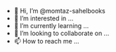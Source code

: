 - 👋 Hi, I’m @momtaz-sahelbooks
- 👀 I’m interested in ...
- 🌱 I’m currently learning ...
- 💞️ I’m looking to collaborate on ...
- 📫 How to reach me ...

<!---
momtaz-sahelbooks/momtaz-sahelbooks is a ✨ special ✨ repository because its `README.md` (this file) appears on your GitHub profile.
You can click the Preview link to take a look at your changes.
--->
